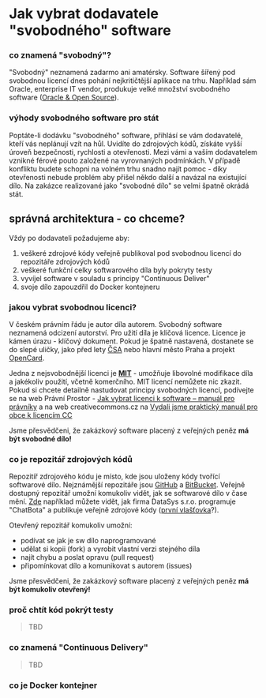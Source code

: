 # Jak vybrat dodavatele "svobodného" software

### co znamená "svobodný"?

"Svobodný" neznamená zadarmo ani amatérsky. Software šířený pod svobodnou licencí dnes pohání nejkritičtější aplikace na trhu. Například sám Oracle, enterprise IT vendor, produkuje velké množství svobodného software ([Oracle & Open Source](http://www.oracle.com/us/technologies/open-source/overview/index.html)). 

### výhody svobodného software pro stát

Poptáte-li dodávku "svobodného" software, přihlásí se vám dodavatelé, kteří vás neplánují vzít na hůl. Uvidíte do zdrojových kódů, získáte vyšší úroveň bezpečnosti, rychlosti a otevřenosti. Mezi vámi a vaším dodavatelem vznikné férové pouto založené na vyrovnaných podmínkách. V případě konfliktu budete schopni na volném trhu snadno najít pomoc - díky otevřenosti nebude problém aby přišel někdo další a navázal na existující dílo. Na zakázce realizované jako "svobodné dílo" se velmi špatně okrádá stát.

## správná architektura - co chceme?

Vždy po dodavateli požadujeme aby:

1. veškeré zdrojové kódy veřejně publikoval pod svobodnou licencí do repozitáře zdrojových kódů 
2. veškeré funkční celky softwarového díla byly pokryty testy
3. vyvíjel software v souladu s principy "Continuous Deliver" 
4. svoje dílo zapouzdřil do Docker kontejneru

### jakou vybrat svobodnou licenci?

V českém právním řádu je autor díla autorem. Svobodný software neznamená odcizení autorství. Pro užití díla je klíčová licence. Licence je kámen úrazu - klíčový dokument. Pokud je špatně nastavená, dostanete se do slepé uličky, jako před lety [ČSA](http://www.ceskatelevize.cz/ct24/ct24/ekonomika/1371604-reporteri-ct-csa-neopravnene-uzivaji-stare-logo) nebo hlavní město Praha a projekt [OpenCard](http://praha.idnes.cz/praha-odmita-platit-stamiliony-za-licence-k-opencard-f94-/praha-zpravy.aspx?c=A140506_144238_praha-zpravy_klu). 

Jedna z nejsvobodnější licenci je [**MIT**](https://cs.wikipedia.org/wiki/Licence_MIT) - umožňuje libovolné modifikace díla a jakékoliv použití, včetně komerčního. MIT licencí nemůžete nic zkazit. Pokud si chcete detailně nastudovat principy svobodných licencí, podívejte se na web Právní Prostor - [Jak vybrat licenci k software – manuál pro právníky](http://www.pravniprostor.cz/clanky/obcanske-pravo/jak-vybrat-licenci-k-software-manual-pro-pravniky) a na web creativecommons.cz na [Vydali jsme praktický manuál pro obce k licencím CC](http://www.creativecommons.cz/vydali-jsme-prakticky-manual-pro-obce-k-licencim-cc/)

Jsme přesvědčeni, že zakázkový software placený z veřejných peněz **má být svobodné dílo!**

### co je repozitář zdrojových kódů

Repozitíř zdrojového kódu je místo, kde jsou uloženy kódy tvořící softwarové dílo. Nejznámější repozitáře jsou [GitHub](https://github.com/) a [BitBucket](https://bitbucket.org/). Veřejně dostupný repozitář umožní komukoliv vidět, jak se softwarové dílo v čase mění. [Zde](https://github.com/datasyscz/KeboolaChatbot/commits/master) například můžete vidět, jak firma DataSys s.r.o. programuje "ChatBota" a publikuje veřejně zdrojové kódy ([první vlašťovka](http://take.ms/axOvj)?).

 Otevřený repozitář komukoliv umožní:
  - podívat se jak je sw dílo naprogramované
  - udělat si kopii (fork) a vyrobit vlastní verzi stejného díla
  - najít chybu a poslat opravu (pull request)
  - připomínkovat dílo a komunikovat s autorem (issues) 

Jsme přesvědčeni, že zakázkový software placený z veřejných peněz **má být komukoliv otevřený!**

### proč chtít kód pokrýt testy
> TBD
### co znamená "Continuous Delivery"
> TBD
### co je Docker kontejner



